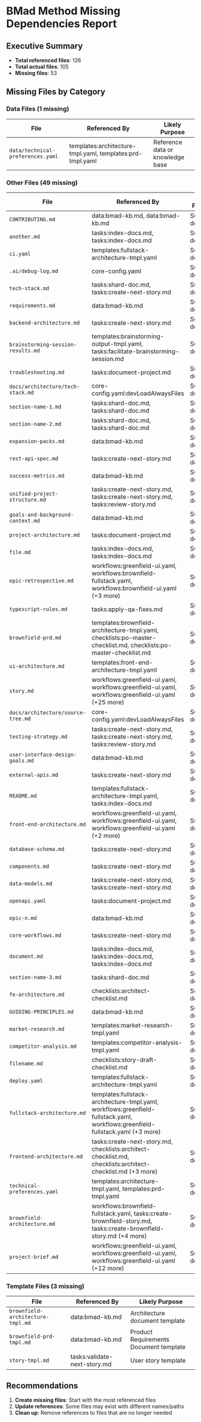 # BMad Method Missing Dependencies Report

## Executive Summary

- **Total referenced files**: 126
- **Total actual files**: 105
- **Missing files**: 53

## Missing Files by Category

### Data Files (1 missing)

| File | Referenced By | Likely Purpose |
|------|---------------|----------------|
| `data/technical-preferences.yaml` | templates:architecture-tmpl.yaml, templates:prd-tmpl.yaml | Reference data or knowledge base |

### Other Files (49 missing)

| File | Referenced By | Likely Purpose |
|------|---------------|----------------|
| `CONTRIBUTING.md` | data:bmad-kb.md, data:bmad-kb.md | Support document |
| `another.md` | tasks:index-docs.md, tasks:index-docs.md | Support document |
| `ci.yaml` | templates:fullstack-architecture-tmpl.yaml | Support document |
| `.ai/debug-log.md` | core-config.yaml | Support document |
| `tech-stack.md` | tasks:shard-doc.md, tasks:create-next-story.md | Support document |
| `requirements.md` | data:bmad-kb.md | Support document |
| `backend-architecture.md` | tasks:create-next-story.md | Support document |
| `brainstorming-session-results.md` | templates:brainstorming-output-tmpl.yaml, tasks:facilitate-brainstorming-session.md | Support document |
| `troubleshooting.md` | tasks:document-project.md | Support document |
| `docs/architecture/tech-stack.md` | core-config.yaml:devLoadAlwaysFiles | Support document |
| `section-name-1.md` | tasks:shard-doc.md, tasks:shard-doc.md | Support document |
| `section-name-2.md` | tasks:shard-doc.md, tasks:shard-doc.md | Support document |
| `expansion-packs.md` | data:bmad-kb.md | Support document |
| `rest-api-spec.md` | tasks:create-next-story.md | Support document |
| `success-metrics.md` | data:bmad-kb.md | Support document |
| `unified-project-structure.md` | tasks:create-next-story.md, tasks:create-next-story.md, tasks:review-story.md | Support document |
| `goals-and-background-context.md` | data:bmad-kb.md | Support document |
| `project-architecture.md` | tasks:document-project.md | Support document |
| `file.md` | tasks:index-docs.md, tasks:index-docs.md | Support document |
| `epic-retrospective.md` | workflows:greenfield-ui.yaml, workflows:brownfield-fullstack.yaml, workflows:brownfield-ui.yaml (+3 more) | Support document |
| `typescript-rules.md` | tasks:apply-qa-fixes.md | Support document |
| `brownfield-prd.md` | templates:brownfield-architecture-tmpl.yaml, checklists:po-master-checklist.md, checklists:po-master-checklist.md | Support document |
| `ui-architecture.md` | templates:front-end-architecture-tmpl.yaml | Support document |
| `story.md` | workflows:greenfield-ui.yaml, workflows:greenfield-ui.yaml, workflows:greenfield-ui.yaml (+25 more) | Support document |
| `docs/architecture/source-tree.md` | core-config.yaml:devLoadAlwaysFiles | Support document |
| `testing-strategy.md` | tasks:create-next-story.md, tasks:create-next-story.md, tasks:review-story.md | Support document |
| `user-interface-design-goals.md` | data:bmad-kb.md | Support document |
| `external-apis.md` | tasks:create-next-story.md | Support document |
| `README.md` | templates:fullstack-architecture-tmpl.yaml, tasks:index-docs.md | Support document |
| `front-end-architecture.md` | workflows:greenfield-ui.yaml, workflows:greenfield-ui.yaml, workflows:greenfield-ui.yaml (+2 more) | Support document |
| `database-schema.md` | tasks:create-next-story.md | Support document |
| `components.md` | tasks:create-next-story.md | Support document |
| `data-models.md` | tasks:create-next-story.md, tasks:create-next-story.md | Support document |
| `openapi.yaml` | tasks:document-project.md | Support document |
| `epic-n.md` | data:bmad-kb.md | Support document |
| `core-workflows.md` | tasks:create-next-story.md | Support document |
| `document.md` | tasks:index-docs.md, tasks:index-docs.md, tasks:index-docs.md | Support document |
| `section-name-3.md` | tasks:shard-doc.md | Support document |
| `fe-architecture.md` | checklists:architect-checklist.md | Support document |
| `GUIDING-PRINCIPLES.md` | data:bmad-kb.md | Support document |
| `market-research.md` | templates:market-research-tmpl.yaml | Support document |
| `competitor-analysis.md` | templates:competitor-analysis-tmpl.yaml | Support document |
| `filename.md` | checklists:story-draft-checklist.md | Support document |
| `deploy.yaml` | templates:fullstack-architecture-tmpl.yaml | Support document |
| `fullstack-architecture.md` | templates:fullstack-architecture-tmpl.yaml, workflows:greenfield-fullstack.yaml, workflows:greenfield-fullstack.yaml (+3 more) | Support document |
| `frontend-architecture.md` | tasks:create-next-story.md, checklists:architect-checklist.md, checklists:architect-checklist.md (+3 more) | Support document |
| `technical-preferences.yaml` | templates:architecture-tmpl.yaml, templates:prd-tmpl.yaml | Support document |
| `brownfield-architecture.md` | workflows:brownfield-fullstack.yaml, tasks:create-brownfield-story.md, tasks:create-brownfield-story.md (+4 more) | Support document |
| `project-brief.md` | workflows:greenfield-ui.yaml, workflows:greenfield-ui.yaml, workflows:greenfield-ui.yaml (+12 more) | Support document |

### Template Files (3 missing)

| File | Referenced By | Likely Purpose |
|------|---------------|----------------|
| `brownfield-architecture-tmpl.md` | data:bmad-kb.md | Architecture document template |
| `brownfield-prd-tmpl.md` | data:bmad-kb.md | Product Requirements Document template |
| `story-tmpl.md` | tasks:validate-next-story.md | User story template |

## Recommendations

1. **Create missing files**: Start with the most referenced files
2. **Update references**: Some files may exist with different names/paths
3. **Clean up**: Remove references to files that are no longer needed
